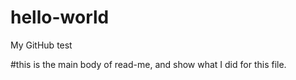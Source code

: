 # hello-world
My GitHub test

#this is the main body of read-me, and show what I did for this file.
